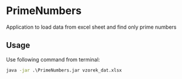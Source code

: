 # PrimeNumbers
Application to load data from excel sheet and find only prime numbers

## Usage

Use following command from terminal:
```cmd
java -jar .\PrimeNumbers.jar vzorek_dat.xlsx
```
